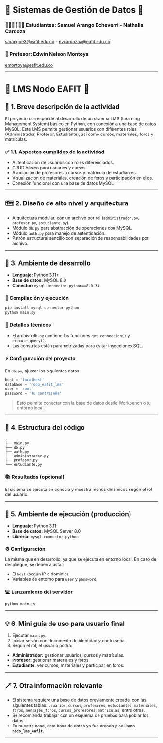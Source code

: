 
# 📍 Sistemas de Gestión de Datos 📍

### 👩🏻‍💻👨🏽‍💻 Estudiantes: Samuel Arango Echeverri - Nathalia Cardoza

[sarangoe3@eafit.edu.co](mailto:sarangoe3@eafit.edu.co) - [nvcardozaa@eafit.edu.co](mailto:nvcardozaa@eafit.edu.co)

### 🦾 Profesor: Edwin Nelson Montoya

[emontoya@eafit.edu.co](mailto:emontoya@eafit.edu.co)

---

# 📝 LMS Nodo EAFIT 📝

## 👀 1. Breve descripción de la actividad

El proyecto corresponde al desarrollo de un sistema LMS (Learning Management System) básico en Python, con conexión a una base de datos MySQL. Este LMS permite gestionar usuarios con diferentes roles (Administrador, Profesor, Estudiante), así como cursos, materiales, foros y matrículas.

### ✅ 1.1. Aspectos cumplidos de la actividad

* Autenticación de usuarios con roles diferenciados.
* CRUD básico para usuarios y cursos.
* Asociación de profesores a cursos y matrícula de estudiantes.
* Visualización de materiales, creación de foros y participación en ellos.
* Conexión funcional con una base de datos MySQL.

---

## 🗺 2. Diseño de alto nivel y arquitectura

* Arquitectura modular, con un archivo por rol (`administrador.py`, `profesor.py`, `estudiante.py`).
* Módulo `db.py` para abstracción de operaciones con MySQL.
* Módulo `auth.py` para manejo de autenticación.
* Patrón estructural sencillo con separación de responsabilidades por archivo.

---

## 📲 3. Ambiente de desarrollo

* **Lenguaje:** Python 3.11+
* **Base de datos:** MySQL 8.0
* **Conector:** `mysql-connector-python==8.0.33`

### 👾 Compilación y ejecución

```bash
pip install mysql-connector-python  
python main.py
```

### 📌 Detalles técnicos

* El archivo `db.py` contiene las funciones `get_connection()` y `execute_query()`.
* Las consultas están parametrizadas para evitar inyecciones SQL.

### ⚡ Configuración del proyecto

En `db.py`, ajustar los siguientes datos:

```python
host = 'localhost'  
database = 'nodo_eafit_lms'  
user = 'root'  
password = 'Tu contraseña'
```

> Esto permite conectar con la base de datos desde Workbench o tu entorno local.

---

## 📖 4. Estructura del código

```
.
├── main.py
├── db.py
├── auth.py
├── administrador.py
├── profesor.py
└── estudiante.py
```

### 📚 Resultados (opcional)

El sistema se ejecuta en consola y muestra menús dinámicos según el rol del usuario.

---

## 👾 5. Ambiente de ejecución (producción)

* **Lenguaje:** Python 3.11
* **Base de datos:** MySQL Server 8.0
* **Librería:** `mysql-connector-python`

### ⚙ Configuración

La misma que en desarrollo, ya que se ejecuta en entorno local. En caso de despliegue, se deben ajustar:

* El `host` (según IP o dominio).
* Variables de entorno para `user` y `password`.

### 💻 Lanzamiento del servidor

```bash
python main.py
```

---

## 💡 6. Mini guía de uso para usuario final

1. Ejecutar `main.py`.
2. Iniciar sesión con documento de identidad y contraseña.
3. Según el rol, el usuario podrá:

* **Administrador:** gestionar usuarios, cursos y matrículas.
* **Profesor:** gestionar materiales y foros.
* **Estudiante:** ver cursos, materiales y participar en foros.

---

## 🪄 7. Otra información relevante

* El sistema requiere una base de datos previamente creada, con las siguientes tablas:
  `usuarios`, `cursos`, `profesores`, `estudiantes`, `materiales`, `foros`, `mensajes_foros`, `cursos_profesores`, `matriculas`, entre otras.
* Se recomienda trabajar con un esquema de pruebas para poblar los datos.
* En nuestro caso, esta base de datos ya fue creada y se llama **`nodo_lms_eafit`**.

---
